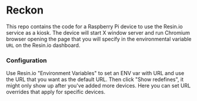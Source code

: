 # Reckon

This repo contains the code for a Raspberry Pi device to use the Resin.io service as a kiosk.  The device will start X window server and run Chromium browser opening the page that you will specify in the environmental variable `URL` on the Resin.io dashboard.

### Configuration
Use Resin.io "Environment Variables" to set an ENV var with URL and use the URL that you want as the default URL. Then click "Show redefines", it might only show up after you've added more devices. Here you can set URL overrides that apply for specific devices.
